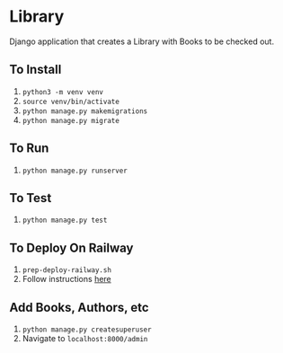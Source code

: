 # Library

Django application that creates a Library with Books to be checked out.

## To Install
1. `python3 -m venv venv`
1. `source venv/bin/activate`
1. `python manage.py makemigrations`
1. `python manage.py migrate`

## To Run

1.  `python manage.py runserver`

## To Test

1.  `python manage.py test`

## To Deploy On Railway

1. `prep-deploy-railway.sh`
1. Follow instructions [here](https://developer.mozilla.org/en-US/docs/Learn/Server-side/Django/Deployment)

## Add Books, Authors, etc

1.  `python manage.py createsuperuser`
1.  Navigate to `localhost:8000/admin`
